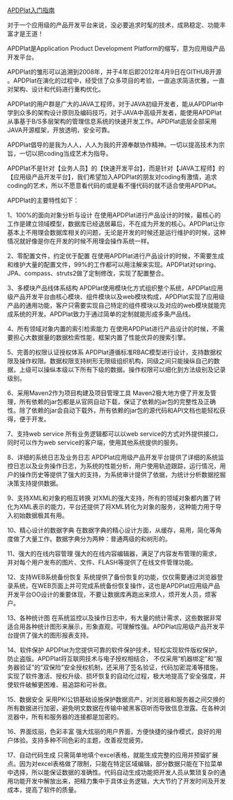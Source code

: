 <p><a href="https://github.com/ysc/APDPlat/wiki/%E5%85%A5%E9%97%A8%E6%8C%87%E5%8D%97" target="_blank">APDPlat入门指南</a></p>

对于一个应用级的产品开发平台来说，没必要追求时髦的技术，成熟稳定、功能丰富才是王道！

APDPlat是Application Product Development Platform的缩写，意为应用级产品开发平台。 

APDPlat的雏形可以追溯到2008年，并于4年后即2012年4月9日在GITHUB开源 。APDPlat在演化的过程中，经受住了众多项目的考验，一直追求简洁优雅，一直对架构、设计和代码进行重构优化。 

APDPlat的用户群是广大的JAVA工程师，对于JAVA初级开发者，能从APDPlat中学到众多的架构设计原则及编码技巧，对于JAVA中高级开发者，能使用APDPlat从事基于B/S多层架构的管理信息系统的快速开发工作。APDPlat底层全部采用JAVA开源框架，开放透明，安全可靠。 

APDPlat倡导的是我为人人，人人为我的开源奉献协作精神。一切以提高技术为宗旨，一切以把coding当成艺术为指导。

APDPlat不是针对【业务人员】的【快速开发平台】，而是针对【JAVA工程师】的【应用级产品开发平台】，我们希望加入APDPlat的朋友对coding有激情，追求coding的艺术，所以不愿意看代码的或是看不懂代码的就不适合使用APDPlat。

APDPlat的主要特性如下：

1、100%的面向对象分析与设计
   在使用APDPlat进行产品设计的时候，最核心的工作是建立领域模型，数据库已经退居幕后，不在成为开发的核心。APDPlat让你基本上不用理会数据库相关的问题，无论是开发的时候还是运行维护的时候，这种情况就好像是你在开发的时候不用理会操作系统一样。

2、零配置文件，约定优于配置
   在使用APDPlat进行产品设计的时候，不需要生成和维护大量的配置文件，99%的工作都可以用注解来实现。APDPlat对spring、JPA、compass、struts2做了定制修改，实现了配置整合。

3、多模块产品线体系结构
   APDPlat使用模块化方式组织整个系统，APDPlat应用级产品开发平台由核心模块、组件模块以及web模块构成，APDPlat实现了应用级产品的通用功能，客户只需要实现自己特定的组件模块以及对应的web模块就能完成系统的开发。APDPlat致力于通过简单的定制就能形成多条产品线。

4、所有领域对象内置的索引检索能力
   在使用APDPlat进行产品设计的时候，不需要担心大数据量的数据检索性能，框架内置了性能优异的搜索引擎。

5、完善的权限认证授权体系
   APDPlat遵循标准RBAC模型进行设计，支持数据权限及操作权限。数据权限支持树形无限级组织机构，同级之间只能操纵自己的数据，上级可以操纵本级以下所有下级的数据。操作权限可以细化到方法级别及记录级别。

6、采用Maven2作为项目构建及项目管理工具
   Maven2极大地方便了开发及管理，所有依赖的jar包都是从官网自动下载，保证了依赖的jar包的完整性及正确性。除了依赖的jar会自动下载外，所有依赖的jar包的源代码和API文档也能轻松获得，便于开发。

7、支持web service
   所有业务逻辑都可以以web service的方式对外提供接口，同时可以作为web service的客户端，使用其他系统提供的服务。

8、详细的系统日志及业务日志
   APDPlat应用级产品开发平台提供了详细的系统监控日志以及业务操作日志，为系统的性能分析，用户使用轨迹跟踪，运行情况，用户的操作历史等提供了强大的支持，为系统审计提供了依据，为统计分析数据挖掘决策支持提供数据。

9、支持XML和对象的相互转换
   对XML的强大支持，所有的领域对象都内置了转化为XML表示的能力，平台还提供了将XML转化为对象的服务，这种能力用于导入初始数据极其有用。

10、精心设计的数据字典
   在数据字典的精心设计方面，从缓存，易用，简化等角度做了大量工作。数据字典分为两种：普通两级的和树形的。

11、强大的在线内容管理
   强大的在线内容编辑器，满足了内容发布管理的需求，并对每个用户发布的图片、文件、FLASH等提供了在线文件管理功能。

12、支持WEB系统备份恢复
   系统提供了备份恢复的功能，仅仅需要通过浏览器登录系统，在WEB页面上并可完成系统备份恢复操作，这也是APDPlat应用级产品开发平台OO设计的重要体现，不要让数据库再跑出来烦人，烦开发人员，烦客户。

13、各种统计图
   在系统监控以及操作日志中，有大量的统计需求，这些数据非常适合用各种统计图形来展示，形象直观，可理解性强。APDPlat应用级产品开发平台提供了强大的图形报表支持。

14、软件保护
   APDPlat为您提供可靠的软件保护技术，轻松实现软件版权保护，防止盗版。APDPlat将互联网技术与电子授权相结合， 不仅采用“机器绑定”和“服务器验证”的“双保险”安全授权机制，还采用了签名验证，代码加密混淆等措施，实现了软件激活、授权升级、损坏恢复的自动化过程，极大地提高了安全强度，并使软件破解更困难、易追踪和可补救。

15、数据安全
   采用PKI公钥基础设施保护数据资产，对浏览器和服务器之间交换的所有数据进行加密，避免明文数据在传输中被黑客窃听而导致信息泄露。在各种浏览器中，所有和服务器的连接都是加密的。

16、界面炫丽，色彩丰富
   强大炫丽的用户界面，方便快捷的操作模式，良好的用户体验。支持多种不同色彩的主题，改善视觉疲劳。

17、自动代码生成
   只需简单地填个excel表格，就能生成完整的应用并预留扩展点。因为对excel表格做了限制，只能在特定区域编辑，部分数据只能在下拉菜单中选择，所以能保证数据的准确性。代码自动生成功能把开发人员从繁琐复杂的通用功能开发中解放出来，把精力集中于具体业务逻辑，大大节约了开发时间及开发成本，提高了软件的质量。
